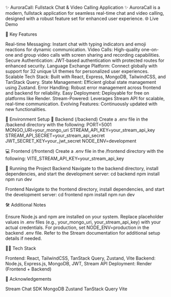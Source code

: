 ✨ AuroraCall: Fullstack Chat & Video Calling Application ✨
AuroraCall is a modern, fullstack application for seamless real-time chat and video calling, designed with a robust feature set for enhanced user experience.
🌐 Live Demo

🔑 Key Features

Real-time Messaging: Instant chat with typing indicators and emoji reactions for dynamic communication.
Video Calls: High-quality one-on-one and group video calls with screen sharing and recording capabilities.
Secure Authentication: JWT-based authentication with protected routes for enhanced security.
Language Exchange Platform: Connect globally with support for 32 unique UI themes for personalized user experiences.
Scalable Tech Stack: Built with React, Express, MongoDB, TailwindCSS, and TanStack Query.
State Management: Efficient global state management using Zustand.
Error Handling: Robust error management across frontend and backend for reliability.
Easy Deployment: Deployable for free on platforms like Render.
Stream-Powered: Leverages Stream API for scalable, real-time communication.
Evolving Features: Continuously updated with new functionalities.


🧪 Environment Setup
🔧 Backend (/backend)
Create a .env file in the /backend directory with the following:
PORT=5001
MONGO_URI=your_mongo_uri
STREAM_API_KEY=your_stream_api_key
STREAM_API_SECRET=your_stream_api_secret
JWT_SECRET_KEY=your_jwt_secret
NODE_ENV=development

💻 Frontend (/frontend)
Create a .env file in the /frontend directory with the following:
VITE_STREAM_API_KEY=your_stream_api_key


🏃 Running the Project
Backend
Navigate to the backend directory, install dependencies, and start the development server:
cd backend
npm install
npm run dev

Frontend
Navigate to the frontend directory, install dependencies, and start the development server:
cd frontend
npm install
npm run dev


🛠️ Additional Notes

Ensure Node.js and npm are installed on your system.
Replace placeholder values in .env files (e.g., your_mongo_uri, your_stream_api_key) with your actual credentials.
For production, set NODE_ENV=production in the backend .env file.
Refer to the Stream documentation for additional setup details if needed.


🧑‍💻 Tech Stack

Frontend: React, TailwindCSS, TanStack Query, Zustand, Vite
Backend: Node.js, Express.js, MongoDB, JWT, Stream API
Deployment: Render (Frontend + Backend)


🙌 Acknowledgements

Stream Chat SDK
MongoDB
Zustand
TanStack Query
Vite
